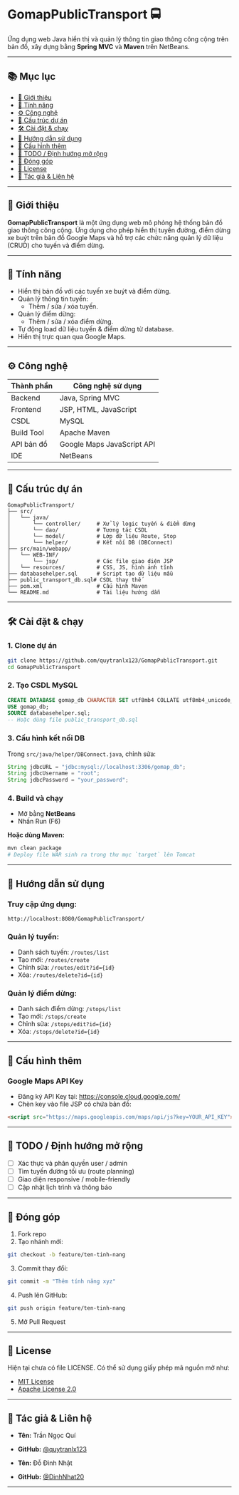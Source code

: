 # GomapPublicTransport 🚍

Ứng dụng web Java hiển thị và quản lý thông tin giao thông công cộng trên bản đồ, xây dựng bằng **Spring MVC** và **Maven** trên NetBeans.

---

## 📚 Mục lục

- [🚀 Giới thiệu](#-giới-thiệu)
- [🧩 Tính năng](#-tính-năng)
- [⚙️ Công nghệ](#-công-nghệ)
- [📁 Cấu trúc dự án](#-cấu-trúc-dự-án)
- [🛠️ Cài đặt & chạy](#️-cài-đặt--chạy)
- [📖 Hướng dẫn sử dụng](#-hướng-dẫn-sử-dụng)
- [🔐 Cấu hình thêm](#-cấu-hình-thêm)
- [📝 TODO / Định hướng mở rộng](#-todo--định-hướng-mở-rộng)
- [🤝 Đóng góp](#-đóng-góp)
- [📜 License](#-license)
- [👤 Tác giả & Liên hệ](#-tác-giả--liên-hệ)

---

## 🚀 Giới thiệu

**GomapPublicTransport** là một ứng dụng web mô phỏng hệ thống bản đồ giao thông công cộng. Ứng dụng cho phép hiển thị tuyến đường, điểm dừng xe buýt trên bản đồ Google Maps và hỗ trợ các chức năng quản lý dữ liệu (CRUD) cho tuyến và điểm dừng.

---

## 🧩 Tính năng

- Hiển thị bản đồ với các tuyến xe buýt và điểm dừng.
- Quản lý thông tin tuyến:
  - Thêm / sửa / xóa tuyến.
- Quản lý điểm dừng:
  - Thêm / sửa / xóa điểm dừng.
- Tự động load dữ liệu tuyến & điểm dừng từ database.
- Hiển thị trực quan qua Google Maps.

---

## ⚙️ Công nghệ

| Thành phần     | Công nghệ sử dụng         |
|----------------|---------------------------|
| Backend        | Java, Spring MVC          |
| Frontend       | JSP, HTML, JavaScript     |
| CSDL           | MySQL                     |
| Build Tool     | Apache Maven              |
| API bản đồ     | Google Maps JavaScript API|
| IDE            | NetBeans                  |

---

## 📁 Cấu trúc dự án

```
GomapPublicTransport/
├── src/
│   └── java/
│       └── controller/     # Xử lý logic tuyến & điểm dừng
│       └── dao/            # Tương tác CSDL
│       └── model/          # Lớp dữ liệu Route, Stop
│       └── helper/         # Kết nối DB (DBConnect)
├── src/main/webapp/
│   └── WEB-INF/
│       └── jsp/            # Các file giao diện JSP
│   └── resources/          # CSS, JS, hình ảnh tĩnh
├── databasehelper.sql      # Script tạo dữ liệu mẫu
├── public_transport_db.sql# CSDL thay thế
├── pom.xml                 # Cấu hình Maven
└── README.md               # Tài liệu hướng dẫn
```

---

## 🛠️ Cài đặt & chạy

### 1. Clone dự án

```bash
git clone https://github.com/quytranlx123/GomapPublicTransport.git
cd GomapPublicTransport
```

### 2. Tạo CSDL MySQL

```sql
CREATE DATABASE gomap_db CHARACTER SET utf8mb4 COLLATE utf8mb4_unicode_ci;
USE gomap_db;
SOURCE databasehelper.sql;
-- Hoặc dùng file public_transport_db.sql
```

### 3. Cấu hình kết nối DB

Trong `src/java/helper/DBConnect.java`, chỉnh sửa:

```java
String jdbcURL = "jdbc:mysql://localhost:3306/gomap_db";
String jdbcUsername = "root";
String jdbcPassword = "your_password";
```

### 4. Build và chạy

- Mở bằng **NetBeans**
- Nhấn Run (F6)

**Hoặc dùng Maven:**

```bash
mvn clean package
# Deploy file WAR sinh ra trong thư mục `target` lên Tomcat
```

---

## 📖 Hướng dẫn sử dụng

### Truy cập ứng dụng:

```
http://localhost:8080/GomapPublicTransport/
```

### Quản lý tuyến:

- Danh sách tuyến: `/routes/list`
- Tạo mới: `/routes/create`
- Chỉnh sửa: `/routes/edit?id={id}`
- Xóa: `/routes/delete?id={id}`

### Quản lý điểm dừng:

- Danh sách điểm dừng: `/stops/list`
- Tạo mới: `/stops/create`
- Chỉnh sửa: `/stops/edit?id={id}`
- Xóa: `/stops/delete?id={id}`

---

## 🔐 Cấu hình thêm

### Google Maps API Key

- Đăng ký API Key tại: https://console.cloud.google.com/
- Chèn key vào file JSP có chứa bản đồ:

```html
<script src="https://maps.googleapis.com/maps/api/js?key=YOUR_API_KEY"></script>
```

---

## 📝 TODO / Định hướng mở rộng

- [ ] Xác thực và phân quyền user / admin
- [ ] Tìm tuyến đường tối ưu (route planning)
- [ ] Giao diện responsive / mobile-friendly
- [ ] Cập nhật lịch trình và thông báo

---

## 🤝 Đóng góp

1. Fork repo
2. Tạo nhánh mới:
```bash
git checkout -b feature/ten-tinh-nang
```
3. Commit thay đổi:
```bash
git commit -m "Thêm tính năng xyz"
```
4. Push lên GitHub:
```bash
git push origin feature/ten-tinh-nang
```
5. Mở Pull Request

---

## 📜 License

Hiện tại chưa có file LICENSE. Có thể sử dụng giấy phép mã nguồn mở như:

- [MIT License](https://opensource.org/licenses/MIT)
- [Apache License 2.0](https://www.apache.org/licenses/LICENSE-2.0)

---

## 👤 Tác giả & Liên hệ

- **Tên:** Trần Ngọc Quí
- **GitHub:** [@quytranlx123](https://github.com/quytranlx123)

- **Tên:** Đỗ Đình Nhật
- **GitHub:** [@DinhNhat20](https://github.com/DinhNhat20)

---

